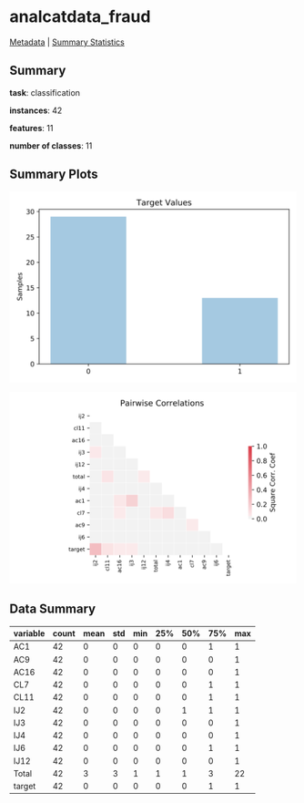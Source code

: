 # analcatdata_fraud

[Metadata](metadata.yaml) | [Summary Statistics](summary_stats.csv)

## Summary

**task**: classification

**instances**: 42

**features**: 11

**number of classes**: 11

## Summary Plots

![Labels](label.svg)

![Corr](corr.svg)

## Data Summary

|	variable	|	count	|	mean	|	std	|	min	|	25%	|	50%	|	75%	|	max|
| --- | --- | --- | --- | --- | --- | --- | --- | --- |
|	AC1	|	42	|	0	|	0	|	0	|	0	|	0	|	1	|	1
|	AC9	|	42	|	0	|	0	|	0	|	0	|	0	|	0	|	1
|	AC16	|	42	|	0	|	0	|	0	|	0	|	0	|	0	|	1
|	CL7	|	42	|	0	|	0	|	0	|	0	|	0	|	1	|	1
|	CL11	|	42	|	0	|	0	|	0	|	0	|	0	|	1	|	1
|	IJ2	|	42	|	0	|	0	|	0	|	0	|	1	|	1	|	1
|	IJ3	|	42	|	0	|	0	|	0	|	0	|	0	|	0	|	1
|	IJ4	|	42	|	0	|	0	|	0	|	0	|	0	|	0	|	1
|	IJ6	|	42	|	0	|	0	|	0	|	0	|	0	|	1	|	1
|	IJ12	|	42	|	0	|	0	|	0	|	0	|	0	|	0	|	1
|	Total	|	42	|	3	|	3	|	1	|	1	|	1	|	3	|	22
|	target	|	42	|	0	|	0	|	0	|	0	|	0	|	1	|	1
